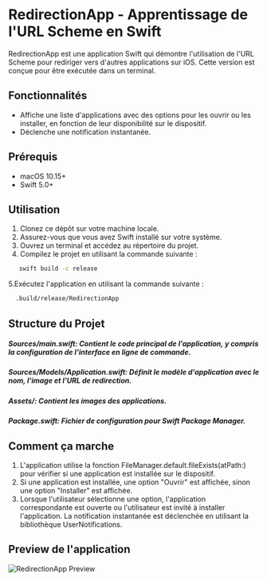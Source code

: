 # RedirectionApp - Apprentissage de l'URL Scheme en Swift

RedirectionApp est une application Swift qui démontre l'utilisation de l'URL Scheme pour rediriger vers d'autres applications sur iOS. Cette version est conçue pour être exécutée dans un terminal.

## Fonctionnalités

- Affiche une liste d'applications avec des options pour les ouvrir ou les installer, en fonction de leur disponibilité sur le dispositif.
- Déclenche une notification instantanée.

## Prérequis

- macOS 10.15+
- Swift 5.0+

## Utilisation

1. Clonez ce dépôt sur votre machine locale.
2. Assurez-vous que vous avez Swift installé sur votre système.
3. Ouvrez un terminal et accédez au répertoire du projet.
4. Compilez le projet en utilisant la commande suivante :
```bash
   swift build -c release
```
5.Exécutez l'application en utilisant la commande suivante :
```bash
  .build/release/RedirectionApp
```

## Structure du Projet

##### Sources/main.swift: Contient le code principal de l'application, y compris la configuration de l'interface en ligne de commande.
##### Sources/Models/Application.swift: Définit le modèle d'application avec le nom, l'image et l'URL de redirection.
##### Assets/: Contient les images des applications.
##### Package.swift: Fichier de configuration pour Swift Package Manager.

## Comment ça marche

1. L'application utilise la fonction FileManager.default.fileExists(atPath:) pour vérifier si une application est installée sur le dispositif.
2. Si une application est installée, une option "Ouvrir" est affichée, sinon une option "Installer" est affichée.
3. Lorsque l'utilisateur sélectionne une option, l'application correspondante est ouverte ou l'utilisateur est invité à installer l'application.
La notification instantanée est déclenchée en utilisant la bibliothèque UserNotifications.

## Preview de l'application 
![RedirectionApp Preview](<img width="265" alt="Capture d’écran 2024-04-26 à 13 15 15" src="https://github.com/Akira98000/swift.UrlSchemeLearning/assets/75495075/d1f86e71-067f-475e-9772-58d06e3ffd7b">)

